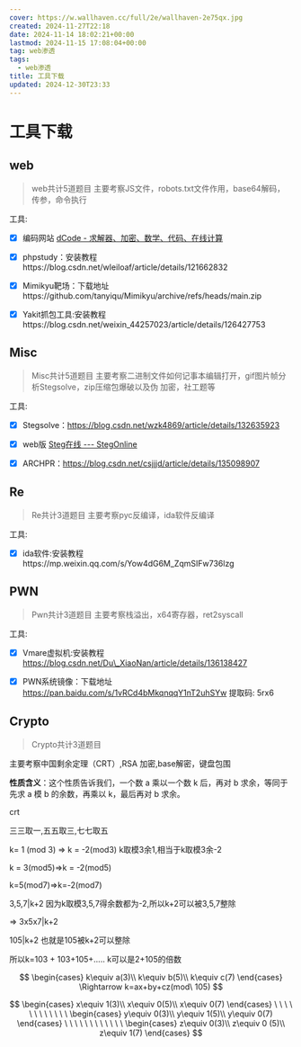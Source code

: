 ```yaml
---
cover: https://w.wallhaven.cc/full/2e/wallhaven-2e75qx.jpg
created: 2024-11-27T22:18
date: 2024-11-14 18:02:21+00:00
lastmod: 2024-11-15 17:08:04+00:00
tag: web渗透
tags:
  - web渗透
title: 工具下载
updated: 2024-12-30T23:33
---
```



# 工具下载

## web

>  web共计5道题目 主要考察JS文件，robots.txt文件作用，base64解码，传参，命令执行

工具:

* [X] 编码网站 [dCode - 求解器、加密、数学、代码、在线计算](https://www.dcode.fr/)​

* [X] phpstudy：安装教程https://blog.csdn.net/wleiloaf/article/details/121662832

* [X] Mimikyu靶场：下载地址https://github.com/tanyiqu/Mimikyu/archive/refs/heads/main.zip

* [X] Yakit抓包工具:安装教程https://blog.csdn.net/weixin\_44257023/article/details/126427753

## Misc

> Misc共计5道题目 主要考察二进制文件如何记事本编辑打开，gif图片帧分析Stegsolve，zip压缩包爆破以及伪 加密，社工题等

工具:

* [X] Stegsolve：https://blog.csdn.net/wzk4869/article/details/132635923
* [X] web版 [Steg在线 --- StegOnline](https://georgeom.net/StegOnline/upload)

* [X] ARCHPR：https://blog.csdn.net/csjjjd/article/details/135098907

## Re

>  Re共计3道题目 主要考察pyc反编译，ida软件反编译

工具:

* [X] ida软件:安装教程https://mp.weixin.qq.com/s/Yow4dG6M\_ZqmSIFw736lzg

## PWN

>  Pwn共计3道题目 主要考察栈溢出，x64寄存器，ret2syscall

工具:

* [X] Vmare虚拟机:安装教程 https://blog.csdn.net/Du\_XiaoNan/article/details/136138427

* [X] PWN系统镜像：下载地址 https://pan.baidu.com/s/1vRCd4bMkqnqqY1nT2uhSYw 提取码:  5rx6

## Crypto

> Crypto共计3道题目

 主要考察中国剩余定理（CRT）,RSA 加密,base解密，键盘包围

**性质含义**：这个性质告诉我们，一个数 a 乘以一个数 k 后，再对 b 求余，等同于先求 a 模 b 的余数，再乘以 k，最后再对 b 求余。

crt

三三取一,五五取三,七七取五

k= 1 (mod 3) => k = -2(mod3) k取模3余1,相当于k取模3余-2

k = 3(mod5)=>k = -2(mod5)

k=5(mod7)=>k=-2(mod7)

3,5,7|k+2 因为k取模3,5,7得余数都为-2,所以k+2可以被3,5,7整除

=> 3x5x7|k+2

105|k+2 也就是105被k+2可以整除

所以k=103 + 103+105+.....  k可以是2+105的倍数

$$
\begin{cases}
k\equiv a(3)\\
k\equiv b(5)\\
k\equiv c(7)
\end{cases}
\Rightarrow k=ax+by+cz(mod\ 105)
$$

$$
\begin{cases}
x\equiv 1(3)\\
x\equiv 0(5)\\
x\equiv 0(7)
\end{cases}
\ \ \ \ \ \ \ \ \ \ \ \ 
\begin{cases}
y\equiv 0(3)\\
y\equiv 1(5)\\
y\equiv 0(7)
\end{cases}
\ \ \ \ \ \ \ \ \ \ \ \ 
\begin{cases}
z\equiv 0(3)\\
z\equiv 0
(5)\\
z\equiv 1(7)
\end{cases}
$$

‍
